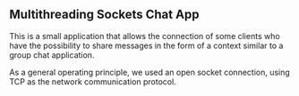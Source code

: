 ## Multithreading Sockets Chat App

<p>This is a small application that allows the connection of some clients who have the possibility to share messages in the form of a context similar to a group chat application.</p>

<p>As a general operating principle, we used an open socket connection, using TCP as the network communication protocol.</p>